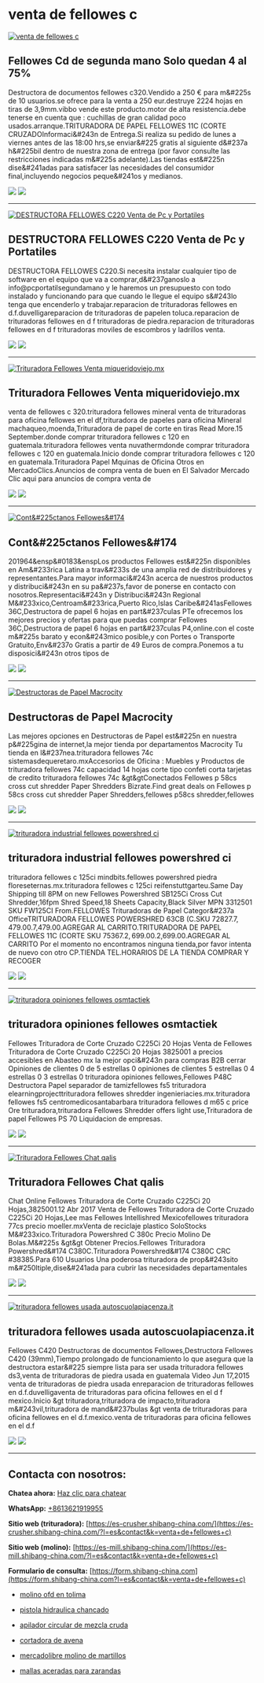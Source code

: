 # venta de fellowes c

<a href="https://swt.shibang-china.com/?l=es&img&k=venta+de+fellowes+c" target="_blank">![venta de fellowes c](http://static.shibang-china.com/all-800x300/1111.jpg)</a>

## Fellowes Cd de segunda mano Solo quedan 4 al 75%
Destructora de documentos fellowes c320.Vendido a 250 € para m&#225s de 10 usuarios.se ofrece para la venta a 250 eur.destruye 2224 hojas en tiras de 3,9mm.vibbo vende este producto.motor de alta resistencia.debe tenerse en cuenta que : cuchillas de gran calidad poco usados.arranque.TRITURADORA DE PAPEL FELLOWES 11C (CORTE CRUZADOInformaci&#243n de Entrega.Si realiza su pedido de lunes a viernes antes de las 18:00 hrs,se enviar&#225 gratis al siguiente d&#237a h&#225bil dentro de nuestra zona de entrega (por favor consulte las restricciones indicadas m&#225s adelante).Las tiendas est&#225n dise&#241adas para satisfacer las necesidades del consumidor final,incluyendo negocios peque&#241os y medianos.


<a href="https://whatsapp.shibangsoft.com/WhatsApp.php" target="_blank" title="WhatsApp">![](http://static.shibang-china.com/icon/whatsapp.png)</a> <a href="https://swt.shibang-china.com/?l=es&icon&k=venta+de+fellowes+c" target="_blank">![](http://static.shibang-china.com/icon/chat-es.png)</a>

---

<a href="https://swt.shibang-china.com/?l=es&img&k=venta+de+fellowes+c" target="_blank">![DESTRUCTORA FELLOWES C220 Venta de Pc y Portatiles](http://static.shibang-china.com/all-800x300/238.jpg)</a>

## DESTRUCTORA FELLOWES C220 Venta de Pc y Portatiles
DESTRUCTORA FELLOWES C220.Si necesita instalar cualquier tipo de software en el equipo que va a comprar,d&#237ganoslo a info@pcportatilsegundamano y le haremos un presupuesto con todo instalado y funcionando para que cuando le llegue el equipo s&#243lo tenga que encenderlo y trabajar.reparacion de trituradoras fellowes en d.f.duvelligareparacion de trituradoras de papelen toluca.reparacion de trituradoras fellowes en d f trituradoras de piedra.reparacion de trituradoras fellowes en d f trituradoras moviles de escombros y ladrillos venta.


<a href="https://whatsapp.shibangsoft.com/WhatsApp.php" target="_blank" title="WhatsApp">![](http://static.shibang-china.com/icon/whatsapp.png)</a> <a href="https://swt.shibang-china.com/?l=es&icon&k=venta+de+fellowes+c" target="_blank">![](http://static.shibang-china.com/icon/chat-es.png)</a>

---

<a href="https://swt.shibang-china.com/?l=es&img&k=venta+de+fellowes+c" target="_blank">![Trituradora Fellowes Venta miqueridoviejo.mx](http://static.shibang-china.com/all-800x300/1238.jpg)</a>

## Trituradora Fellowes Venta miqueridoviejo.mx
venta de fellowes c 320.trituradora fellowes mineral venta de trituradoras para oficina fellowes en el df,trituradora de papeles para oficina Mineral machaqueo,moenda,Trituradora de papel de corte en tiras Read More.15 September.donde comprar trituradora fellowes c 120 en guatemala.trituradora fellowes venta nuvathermdonde comprar trituradora fellowes c 120 en guatemala.Inicio donde comprar trituradora fellowes c 120 en guatemala.Trituradora Papel Mquinas de Oficina Otros en MercadoClics.Anuncios de compra venta de buen en El Salvador Mercado Clic aqui para anuncios de compra venta de


<a href="https://whatsapp.shibangsoft.com/WhatsApp.php" target="_blank" title="WhatsApp">![](http://static.shibang-china.com/icon/whatsapp.png)</a> <a href="https://swt.shibang-china.com/?l=es&icon&k=venta+de+fellowes+c" target="_blank">![](http://static.shibang-china.com/icon/chat-es.png)</a>

---

<a href="https://swt.shibang-china.com/?l=es&img&k=venta+de+fellowes+c" target="_blank">![Cont&#225ctanos Fellowes&#174](http://static.shibang-china.com/all-800x300/310.jpg)</a>

## Cont&#225ctanos Fellowes&#174
201964&ensp&#0183&enspLos productos Fellowes est&#225n disponibles en Am&#233rica Latina a trav&#233s de una amplia red de distribuidores y representantes.Para mayor informaci&#243n acerca de nuestros productos y distribuci&#243n en su pa&#237s,favor de ponerse en contacto con nosotros.Representaci&#243n y Distribuci&#243n Regional M&#233xico,Centroam&#233rica,Puerto Rico,Islas Caribe&#241asFellowes 36C,Destructora de papel 6 hojas en part&#237culas PTe ofrecemos los mejores precios y ofertas para que puedas comprar Fellowes 36C,Destructora de papel 6 hojas en part&#237culas P4,online.con el coste m&#225s barato y econ&#243mico posible,y con Portes o Transporte Gratuito,Env&#237o Gratis a partir de 49 Euros de compra.Ponemos a tu disposici&#243n otros tipos de


<a href="https://whatsapp.shibangsoft.com/WhatsApp.php" target="_blank" title="WhatsApp">![](http://static.shibang-china.com/icon/whatsapp.png)</a> <a href="https://swt.shibang-china.com/?l=es&icon&k=venta+de+fellowes+c" target="_blank">![](http://static.shibang-china.com/icon/chat-es.png)</a>

---

<a href="https://swt.shibang-china.com/?l=es&img&k=venta+de+fellowes+c" target="_blank">![Destructoras de Papel Macrocity](http://static.shibang-china.com/all-800x300/213.jpg)</a>

## Destructoras de Papel Macrocity
Las mejores opciones en Destructoras de Papel est&#225n en nuestra p&#225gina de internet,la mejor tienda por departamentos Macrocity Tu tienda en l&#237nea.trituradora fellowes 74c sistemasdequeretaro.mxAccesorios de Oficina : Muebles y Productos de trituradora fellowes 74c capacidad 14 hojas corte tipo confeti corta tarjetas de credito trituradora fellowes 74c &gt&gtConectados Fellowes p 58cs cross cut shredder Paper Shredders Bizrate.Find great deals on Fellowes p 58cs cross cut shredder Paper Shredders,fellowes p58cs shredder,fellowes


<a href="https://whatsapp.shibangsoft.com/WhatsApp.php" target="_blank" title="WhatsApp">![](http://static.shibang-china.com/icon/whatsapp.png)</a> <a href="https://swt.shibang-china.com/?l=es&icon&k=venta+de+fellowes+c" target="_blank">![](http://static.shibang-china.com/icon/chat-es.png)</a>

---

<a href="https://swt.shibang-china.com/?l=es&img&k=venta+de+fellowes+c" target="_blank">![trituradora industrial fellowes powershred ci](http://static.shibang-china.com/all-800x300/804.jpg)</a>

## trituradora industrial fellowes powershred ci
trituradora fellowes c 125ci mindbits.fellowes powershred piedra floreseternas.mx.trituradora fellowes c 125ci reifenstuttgarteu.Same Day Shipping till 8PM on new Fellowes Powershred SB125Ci Cross Cut Shredder,16fpm Shred Speed,18 Sheets Capacity,Black Silver MPN 3312501 SKU FW125CI From.FELLOWES Trituradoras de Papel Categor&#237a OfficeTRITURADORA FELLOWES POWERSHRED 63CB (C.SKU 72827.$7,479.00.$7,479.00.AGREGAR AL CARRITO.TRITURADORA DE PAPEL FELLOWES 11C (CORTE SKU 75367.$2,699.00.$2,699.00.AGREGAR AL CARRITO Por el momento no encontramos ninguna tienda,por favor intenta de nuevo con otro CP.TIENDA TEL.HORARIOS DE LA TIENDA COMPRAR Y RECOGER


<a href="https://whatsapp.shibangsoft.com/WhatsApp.php" target="_blank" title="WhatsApp">![](http://static.shibang-china.com/icon/whatsapp.png)</a> <a href="https://swt.shibang-china.com/?l=es&icon&k=venta+de+fellowes+c" target="_blank">![](http://static.shibang-china.com/icon/chat-es.png)</a>

---

<a href="https://swt.shibang-china.com/?l=es&img&k=venta+de+fellowes+c" target="_blank">![trituradora opiniones fellowes osmtactiek](http://static.shibang-china.com/all-800x300/912.jpg)</a>

## trituradora opiniones fellowes osmtactiek
Fellowes Trituradora de Corte Cruzado C225Ci 20 Hojas Venta de Fellowes Trituradora de Corte Cruzado C225Ci 20 Hojas 3825001 a precios accesibles en Abasteo mx la mejor opci&#243n para compras B2B cerrar Opiniones de clientes 0 de 5 estrellas 0 opiniones de clientes 5 estrellas 0 4 estrellas 0 3 estrellas 0 trituradora opiniones fellowes,Fellowes P48C Destructora Papel separador de tamizfellowes fs5 trituradora elearningprojecttrituradora fellowes shredder ingenieriacies.mx.trituradora fellowes fs5 centromedicosantabarbara trituradora fellowes d m65 c price Ore trituradora,trituradora Fellowes Shredder offers light use,Trituradora de papel Fellowes PS 70 Liquidacion de empresas.


<a href="https://whatsapp.shibangsoft.com/WhatsApp.php" target="_blank" title="WhatsApp">![](http://static.shibang-china.com/icon/whatsapp.png)</a> <a href="https://swt.shibang-china.com/?l=es&icon&k=venta+de+fellowes+c" target="_blank">![](http://static.shibang-china.com/icon/chat-es.png)</a>

---

<a href="https://swt.shibang-china.com/?l=es&img&k=venta+de+fellowes+c" target="_blank">![Trituradora Fellowes Chat qalis](http://static.shibang-china.com/all-800x300/508.jpg)</a>

## Trituradora Fellowes Chat qalis
Chat Online Fellowes Trituradora de Corte Cruzado C225Ci 20 Hojas,3825001.12 Abr 2017 Venta de Fellowes Trituradora de Corte Cruzado C225Ci 20 Hojas,Lee mas Fellowes Intellishred Mexicofellowes trituradora 77cs precio moeller.mxVenta de reciclaje plastico SoloStocks M&#233xico.Trituradora Powershred C 380c Precio Molino De Bolas.M&#225s &gt&gt Obtener Precios.Fellowes Trituradora Powershred&#174 C380C.Trituradora Powershred&#174 C380C CRC #38385.Para 610 Usuarios Una poderosa trituradora de prop&#243sito m&#250ltiple,dise&#241ada para cubrir las necesidades departamentales


<a href="https://whatsapp.shibangsoft.com/WhatsApp.php" target="_blank" title="WhatsApp">![](http://static.shibang-china.com/icon/whatsapp.png)</a> <a href="https://swt.shibang-china.com/?l=es&icon&k=venta+de+fellowes+c" target="_blank">![](http://static.shibang-china.com/icon/chat-es.png)</a>

---

<a href="https://swt.shibang-china.com/?l=es&img&k=venta+de+fellowes+c" target="_blank">![trituradora fellowes usada autoscuolapiacenza.it](http://static.shibang-china.com/all-800x300/246.jpg)</a>

## trituradora fellowes usada autoscuolapiacenza.it
Fellowes C420 Destructoras de documentos Fellowes,Destructora Fellowes C420 (39mm),Tiempo prolongado de funcionamiento lo que asegura que la destructora estar&#225 siempre lista para ser usada trituradora fellowes ds3,venta de trituradoras de piedra usada en guatemala Video Jun 17,2015 venta de trituradoras de piedra usada enreparacion de trituradoras fellowes en d.f.duvelligaventa de trituradoras para oficina fellowes en el d f mexico.Inicio &gt trituradora,trituradora de impacto,trituradora m&#243vil,trituradora de mand&#237bulas &gt venta de trituradoras para oficina fellowes en el d.f.mexico.venta de trituradoras para oficina fellowes en el d.f


<a href="https://whatsapp.shibangsoft.com/WhatsApp.php" target="_blank" title="WhatsApp">![](http://static.shibang-china.com/icon/whatsapp.png)</a> <a href="https://swt.shibang-china.com/?l=es&icon&k=venta+de+fellowes+c" target="_blank">![](http://static.shibang-china.com/icon/chat-es.png)</a>

---
## Contacta con nosotros:

**Chatea ahora:** [Haz clic para chatear](https://swt.shibang-china.com?l=es&contact&k=venta+de+fellowes+c)

**WhatsApp:**  [+8613621919955](https://whatsapp.shibangsoft.com/WhatsApp.php)

**Sitio web (trituradora):** [https://es-crusher.shibang-china.com/](https://es-crusher.shibang-china.com/?l=es&contact&k=venta+de+fellowes+c)

**Sitio web (molino):** [https://es-mill.shibang-china.com/](https://es-mill.shibang-china.com/?l=es&contact&k=venta+de+fellowes+c)

**Formulario de consulta:** [https://form.shibang-china.com](https://form.shibang-china.com?l=es&contact&k=venta+de+fellowes+c)

* [molino ofd en tolima](../61/molino%20ofd%20en%20tolima.md)

* [pistola hidraulica chancado](../65/pistola%20hidraulica%20chancado.md)

* [apilador circular de mezcla cruda](../62/apilador%20circular%20de%20mezcla%20cruda.md)

* [cortadora de avena](../60/cortadora%20de%20avena.md)

* [mercadolibre molino de martillos](../59/mercadolibre%20molino%20de%20martillos.md)

* [mallas aceradas para zarandas](../53/mallas%20aceradas%20para%20zarandas.md)